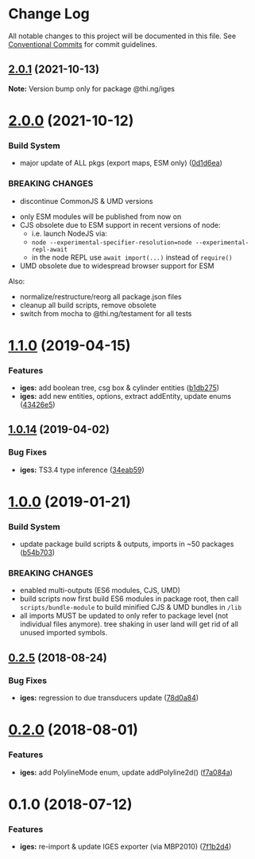 # Change Log

All notable changes to this project will be documented in this file.
See [Conventional Commits](https://conventionalcommits.org) for commit guidelines.

## [2.0.1](https://github.com/thi-ng/umbrella/compare/@thi.ng/iges@2.0.0...@thi.ng/iges@2.0.1) (2021-10-13)

**Note:** Version bump only for package @thi.ng/iges





# [2.0.0](https://github.com/thi-ng/umbrella/compare/@thi.ng/iges@1.1.87...@thi.ng/iges@2.0.0) (2021-10-12)


### Build System

* major update of ALL pkgs (export maps, ESM only) ([0d1d6ea](https://github.com/thi-ng/umbrella/commit/0d1d6ea9fab2a645d6c5f2bf2591459b939c09b6))


### BREAKING CHANGES

* discontinue CommonJS & UMD versions

- only ESM modules will be published from now on
- CJS obsolete due to ESM support in recent versions of node:
  - i.e. launch NodeJS via:
  - `node --experimental-specifier-resolution=node --experimental-repl-await`
  - in the node REPL use `await import(...)` instead of `require()`
- UMD obsolete due to widespread browser support for ESM

Also:
- normalize/restructure/reorg all package.json files
- cleanup all build scripts, remove obsolete
- switch from mocha to @thi.ng/testament for all tests






#  [1.1.0](https://github.com/thi-ng/umbrella/compare/@thi.ng/iges@1.0.15...@thi.ng/iges@1.1.0) (2019-04-15) 

###  Features 

- **iges:** add boolean tree, csg box & cylinder entities ([b1db275](https://github.com/thi-ng/umbrella/commit/b1db275)) 
- **iges:** add new entities, options, extract addEntity, update enums ([43426e5](https://github.com/thi-ng/umbrella/commit/43426e5)) 

##  [1.0.14](https://github.com/thi-ng/umbrella/compare/@thi.ng/iges@1.0.13...@thi.ng/iges@1.0.14) (2019-04-02) 

###  Bug Fixes 

- **iges:** TS3.4 type inference ([34eab59](https://github.com/thi-ng/umbrella/commit/34eab59)) 

#  [1.0.0](https://github.com/thi-ng/umbrella/compare/@thi.ng/iges@0.2.30...@thi.ng/iges@1.0.0) (2019-01-21) 

###  Build System 

- update package build scripts & outputs, imports in ~50 packages ([b54b703](https://github.com/thi-ng/umbrella/commit/b54b703)) 

###  BREAKING CHANGES 

- enabled multi-outputs (ES6 modules, CJS, UMD) 
- build scripts now first build ES6 modules in package root, then call   `scripts/bundle-module` to build minified CJS & UMD bundles in `/lib` 
- all imports MUST be updated to only refer to package level   (not individual files anymore). tree shaking in user land will get rid of   all unused imported symbols. 

##  [0.2.5](https://github.com/thi-ng/umbrella/compare/@thi.ng/iges@0.2.4...@thi.ng/iges@0.2.5) (2018-08-24) 

###  Bug Fixes 

- **iges:** regression to due transducers update ([78d0a84](https://github.com/thi-ng/umbrella/commit/78d0a84)) 

#  [0.2.0](https://github.com/thi-ng/umbrella/compare/@thi.ng/iges@0.1.4...@thi.ng/iges@0.2.0) (2018-08-01) 

###  Features 

- **iges:** add PolylineMode enum, update addPolyline2d() ([f7a084a](https://github.com/thi-ng/umbrella/commit/f7a084a)) 

#  0.1.0 (2018-07-12) 

###  Features 

- **iges:** re-import & update IGES exporter (via MBP2010) ([7f1b2d4](https://github.com/thi-ng/umbrella/commit/7f1b2d4))
